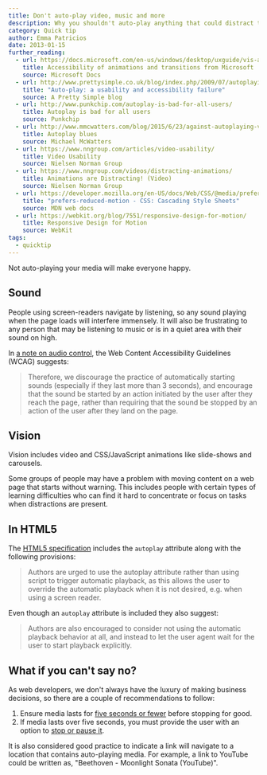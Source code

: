 ```yaml
---
title: Don't auto-play video, music and more
description: Why you shouldn't auto-play anything that could distract the user from their main task.
category: Quick tip
author: Emma Patricios
date: 2013-01-15
further_reading:
  - url: https://docs.microsoft.com/en-us/windows/desktop/uxguide/vis-animations#accessibility
    title: Accessibility of animations and transitions from Microsoft
    source: Microsoft Docs
  - url: http://www.prettysimple.co.uk/blog/index.php/2009/07/autoplaying-videos/
    title: "Auto-play: a usability and accessibility failure"
    source: A Pretty Simple blog
  - url: http://www.punkchip.com/autoplay-is-bad-for-all-users/
    title: Autoplay is bad for all users
    source: Punkchip
  - url: http://www.mmcwatters.com/blog/2015/6/23/against-autoplaying-videos
    title: Autoplay blues
    source: Michael McWatters
  - url: https://www.nngroup.com/articles/video-usability/
    title: Video Usability
    source: Nielsen Norman Group
  - url: https://www.nngroup.com/videos/distracting-animations/
    title: Animations are Distracting! (Video)
    source: Nielsen Norman Group
  - url: https://developer.mozilla.org/en-US/docs/Web/CSS/@media/prefers-reduced-motion
    title: "prefers-reduced-motion - CSS: Cascading Style Sheets"
    source: MDN web docs
  - url: https://webkit.org/blog/7551/responsive-design-for-motion/
    title: Responsive Design for Motion
    source: WebKit
tags:
  - quicktip
---
```


Not auto-playing your media will make everyone happy.


## Sound

People using screen-readers navigate by listening, so any sound playing when the page loads will interfere immensely. It will also be frustrating to any person that may be listening to music or is in a quiet area with their sound on high.

In [a note on audio control](https://www.w3.org/WAI/WCAG21/Understanding/audio-control.html), the Web Content Accessibility Guidelines (WCAG) suggests:

> Therefore, we discourage the practice of automatically starting sounds (especially if they last more than 3 seconds), and encourage that the sound be started by an action initiated by the user after they reach the page, rather than requiring that the sound be stopped by an action of the user after they land on the page.


## Vision

Vision includes video and CSS/JavaScript animations like slide-shows and carousels.

Some groups of people may have a problem with moving content on a web page that starts without warning. This includes people with certain types of learning difficulties who can find it hard to concentrate or focus on tasks when distractions are present.


## In HTML5

The [HTML5 specification](https://w3c.github.io/html/semantics-embedded-content.html#element-attrdef-media-autoplay) includes the `autoplay` attribute along with the following provisions:

> Authors are urged to use the autoplay attribute rather than using script to trigger automatic playback, as this allows the user to override the automatic playback when it is not desired, e.g. when using a screen reader.

Even though an `autoplay` attribute is included they also suggest:

> Authors are also encouraged to consider not using the automatic playback behavior at all, and instead to let the user agent wait for the user to start playback explicitly.


## What if you can't say no?

As web developers, we don't always have the luxury of making business decisions, so there are a couple of recommendations to follow:

1. Ensure media lasts for [five seconds or fewer](https://www.w3.org/TR/WCAG21/#pause-stop-hide) before stopping for good.
1. If media lasts over five seconds, you must provide the user with an option to [stop or pause it](https://www.w3.org/WAI/WCAG21/Understanding/pause-stop-hide.html).

It is also considered good practice to indicate a link will navigate to a location that contains auto-playing media. For example, a link to YouTube could be written as, "Beethoven - Moonlight Sonata (YouTube)".
